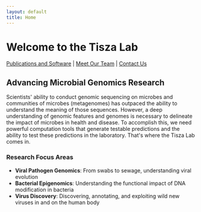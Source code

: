```yaml
---
layout: default
title: Home
---
```


# Welcome to the Tisza Lab

[Publications and Software](publications.md) | [Meet Our Team](members.md) | [Contact Us](contact.md)

## Advancing Microbial Genomics Research

Scientists' ability to conduct genomic sequencing on microbes and communities of microbes (metagenomes) has outpaced the ability to understand the meaning of those sequences. However, a deep understanding of genomic features and genomes is necessary to delineate the impact of microbes in health and disease. To accomplish this, we need powerful computation tools that generate testable predictions and the ability to test these predictions in the laboratory. That's where the Tisza Lab comes in.

### Research Focus Areas

- **Viral Pathogen Genomics**: From swabs to sewage, understanding viral evolution
- **Bacterial Epigenomics**: Understanding the functional impact of DNA modification in bacteria
- **Virus Discovery**: Discovering, annotating, and exploiting wild new viruses in and on the human body





